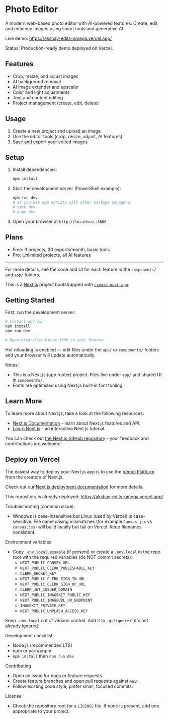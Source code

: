 # Photo Editor

A modern web-based photo editor with AI-powered features. Create, edit, and enhance images using smart tools and generative AI.

Live demo: https://akshay-edits-omega.vercel.app/

Status: Production-ready demo deployed on Vercel.

## Features
- Crop, resize, and adjust images
- AI background removal
- AI image extender and upscaler
- Color and light adjustments
- Text and content editing
- Project management (create, edit, delete)

## Usage
1. Create a new project and upload an image
2. Use the editor tools (crop, resize, adjust, AI features)
3. Save and export your edited images

## Setup
1. Install dependencies:
   ```bash
   npm install
   ```
2. Start the development server (PowerShell example):
   ```powershell
   npm run dev
   # If you use npm scripts with other package managers:
   # yarn dev
   # pnpm dev
   ```
3. Open your browser at `http://localhost:3000`

## Plans
- Free: 3 projects, 20 exports/month, basic tools
- Pro: Unlimited projects, all AI features

---
For more details, see the code and UI for each feature in the `components/` and `app/` folders.

This is a [Next.js](https://nextjs.org) project bootstrapped with [`create-next-app`](https://github.com/vercel/next.js/tree/canary/packages/create-next-app).

## Getting Started

First, run the development server:
```powershell
# Install and run
npm install
npm run dev

# Open http://localhost:3000 in your browser
```

Hot reloading is enabled — edit files under the `app/` or `components/` folders and your browser will update automatically.

Notes:
- This is a Next.js (app router) project. Files live under `app/` and shared UI in `components/`.
- Fonts are optimized using Next.js built-in font tooling.

## Learn More

To learn more about Next.js, take a look at the following resources:

- [Next.js Documentation](https://nextjs.org/docs) - learn about Next.js features and API.
- [Learn Next.js](https://nextjs.org/learn) - an interactive Next.js tutorial.

You can check out [the Next.js GitHub repository](https://github.com/vercel/next.js) - your feedback and contributions are welcome!

## Deploy on Vercel

The easiest way to deploy your Next.js app is to use the [Vercel Platform](https://vercel.com/new?utm_medium=default-template&filter=next.js&utm_source=create-next-app&utm_campaign=create-next-app-readme) from the creators of Next.js.

Check out our [Next.js deployment documentation](https://nextjs.org/docs/app/building-your-application/deploying) for more details.

This repository is already deployed: https://akshay-edits-omega.vercel.app/

Troubleshooting (common issue):
- Windows is case-insensitive but Linux (used by Vercel) is case-sensitive. File name casing mismatches (for example `Canvas.jsx` vs `canvas.jsx`) will build locally but fail on Vercel. Keep filenames consistent.

Environment variables
- Copy `.env.local.example` (if present) or create a `.env.local` in the repo root with the required variables (do NOT commit secrets):
   - `NEXT_PUBLIC_CONVEX_URL`
   - `NEXT_PUBLIC_CLERK_PUBLISHABLE_KEY`
   - `CLERK_SECRET_KEY`
   - `NEXT_PUBLIC_CLERK_SIGN_IN_URL`
   - `NEXT_PUBLIC_CLERK_SIGN_UP_URL`
   - `CLERK_JWT_ISSUER_DOMAIN`
   - `NEXT_PUBLIC_IMAGEKIT_PUBLIC_KEY`
   - `NEXT_PUBLIC_IMAGEURL_UR_ENDPOINT`
   - `IMAGEKIT_PRIVATE_KEY`
   - `NEXT_PUBLIC_UNPLASH_ACCESS_KEY`

Keep `.env.local` out of version control. Add it to `.gitignore` if it's not already ignored.

Development checklist
- Node.js (recommended LTS)
- npm or yarn/pnpm
- `npm install` then `npm run dev`

Contributing
- Open an issue for bugs or feature requests.
- Create feature branches and open pull requests against `main`.
- Follow existing code style; prefer small, focused commits.

License
- Check the repository root for a `LICENSE` file. If none is present, add one appropriate to your project.
